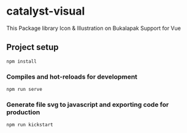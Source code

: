 # catalyst-visual

This Package library Icon & Illustration on Bukalapak
Support for Vue

## Project setup
```
npm install
```

### Compiles and hot-reloads for development
```
npm run serve
```

### Generate file svg to javascript and exporting code for production
```
npm run kickstart
```

